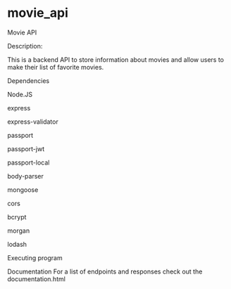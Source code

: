 # movie_api

Movie API

Description:

This is a backend API to store information about movies and allow users to make their list of favorite movies. 

Dependencies

Node.JS

express

express-validator

passport

passport-jwt

passport-local

body-parser

mongoose

cors

bcrypt

morgan

lodash

Executing program

Documentation
For a list of endpoints and responses check out the documentation.html
